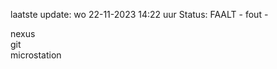 laatste update: 
wo 22-11-2023 14:22   uur 
Status: FAALT - fout - 
<div class="service R">nexus</div><div class="service R">git</div><div class="service Y">microstation</div>